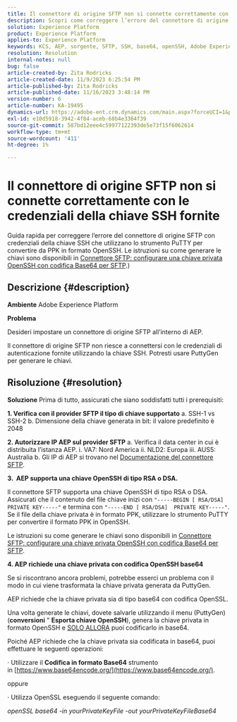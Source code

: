 ```yaml
---
title: Il connettore di origine SFTP non si connette correttamente con le credenziali della chiave SSH fornite
description: Scopri come correggere l’errore del connettore di origine SFTP non riuscito con la chiave SSH.
solution: Experience Platform
product: Experience Platform
applies-to: Experience Platform
keywords: KCS, AEP, sorgente, SFTP, SSH, base64, openSSH, Adobe Experience Platform, risoluzione dei problemi, connettore, connessione non riuscita, credenziali chiave SSH
resolution: Resolution
internal-notes: null
bug: false
article-created-by: Zita Rodricks
article-created-date: 11/9/2023 6:25:54 PM
article-published-by: Zita Rodricks
article-published-date: 11/16/2023 3:48:14 PM
version-number: 6
article-number: KA-19495
dynamics-url: https://adobe-ent.crm.dynamics.com/main.aspx?forceUCI=1&pagetype=entityrecord&etn=knowledgearticle&id=1b71a96a-2d7f-ee11-8179-6045bd006793
exl-id: e10d5918-3942-4f84-aceb-68b4e3364f39
source-git-commit: 587bd12eee4c59977122393de5e73f15f6062614
workflow-type: tm+mt
source-wordcount: '411'
ht-degree: 1%

---
```


# Il connettore di origine SFTP non si connette correttamente con le credenziali della chiave SSH fornite


Guida rapida per correggere l’errore del connettore di origine SFTP con credenziali della chiave SSH che utilizzano lo strumento PuTTY per convertire da PPK in formato OpenSSH. Le istruzioni su come generare le chiavi sono disponibili in [Connettore SFTP: configurare una chiave privata OpenSSH con codifica Base64 per SFTP](https://experienceleague.adobe.com/docs/experience-platform/sources/connectors/cloud-storage/sftp.html#set-up-a-base64-encoded-openssh-private-key-for-sftp).)

## Descrizione {#description}


<b>Ambiente</b>
Adobe Experience Platform

<b>Problema</b>

Desideri impostare un connettore di origine SFTP all’interno di AEP.

Il connettore di origine SFTP non riesce a connettersi con le credenziali di autenticazione fornite utilizzando la chiave SSH. Potresti usare PuttyGen per generare le chiavi.


## Risoluzione {#resolution}


<b>Soluzione</b>
Prima di tutto, assicurati che siano soddisfatti tutti i prerequisiti:

<b>1. Verifica con il provider SFTP il tipo di chiave supportato</b>
a. SSH-1 vs SSH-2 b. Dimensione della chiave generata in bit: il valore predefinito è 2048

<b>2. Autorizzare IP AEP sul provider SFTP</b>
a. Verifica il data center in cui è distribuita l’istanza AEP.
i. VA7: Nord America ii. NLD2: Europa iii. AUS5: Australia b. Gli IP di AEP si trovano nel [Documentazione del connettore SFTP](https://experienceleague.adobe.com/docs/experience-platform/sources/connectors/cloud-storage/sftp.html).



<b>3.  AEP supporta una chiave OpenSSH di tipo RSA o DSA.</b>

Il connettore SFTP supporta una chiave OpenSSH di tipo RSA o DSA. Assicurati che il contenuto del file chiave inizi con `"-----BEGIN [ RSA/DSA]  PRIVATE KEY-----"` e termina con `"-----END [ RSA/DSA]  PRIVATE KEY-----"`. Se il file della chiave privata è in formato PPK, utilizzare lo strumento PuTTY per convertire il formato PPK in OpenSSH.

Le istruzioni su come generare le chiavi sono disponibili in [Connettore SFTP: configurare una chiave privata OpenSSH con codifica Base64 per SFTP](https://experienceleague.adobe.com/docs/experience-platform/sources/connectors/cloud-storage/sftp.html#set-up-a-base64-encoded-openssh-private-key-for-sftp).



<b>4. AEP richiede una chiave privata con codifica OpenSSH base64 </b>



Se si riscontrano ancora problemi, potrebbe esserci un problema con il modo in cui viene trasformata la chiave privata generata da PuttyGen.

AEP richiede che la chiave privata sia di tipo base64 con codifica OpenSSL.

Una volta generate le chiavi, dovete salvarle utilizzando il menu (PuttyGen) (<b>conversioni</b> &quot; <b>Esporta chiave OpenSSH</b>), genera la chiave privata in formato OpenSSH e <u>SOLO ALLORA</u> puoi codificarlo in base64.

Poiché AEP richiede che la chiave privata sia codificata in base64, puoi effettuare le seguenti operazioni:

· Utilizzare il <b>Codifica in formato Base64</b> strumento in [https://www.base64encode.org/](https://www.base64encode.org/).

oppure

· Utilizza OpenSSL eseguendo il seguente comando:

*openSSL base64 -in yourPrivateKeyFile -out yourPrivateKeyFileBase64*
